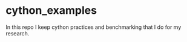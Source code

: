 # cython_examples
In this repo I keep cython practices and benchmarking that I do for my research. 
